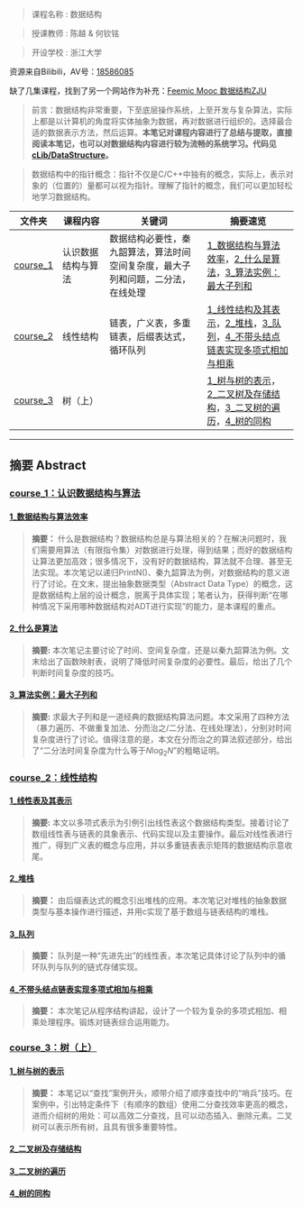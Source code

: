 > 课程名称 : 数据结构

> 授课教师 : 陈越 & 何钦铭

> 开设学校 : 浙江大学

资源来自Bilibili，AV号：[18586085](https://www.bilibili.com/video/av18586085)

缺了几集课程，找到了另一个网站作为补充：[Feemic Mooc 数据结构ZJU](http://www.feemic.cn/mooc/icourse163/1002654021?type=hot#myTab)

> 前言：数据结构非常重要，下至底层操作系统，上至开发与复杂算法，实际上都是以计算机的角度将实体抽象为数据，再对数据进行组织的。选择最合适的数据表示方法，然后运算。**本笔记对课程内容进行了总结与提取，直接阅读本笔记，也可以对数据结构内容进行较为流畅的系统学习。代码见[cLib/DataStructure](../cLib/DataStructure/)。**

> 数据结构中的指针概念：指针不仅是C/C++中独有的概念，实际上，表示对象的（位置的）量都可以视为指针。理解了指针的概念，我们可以更加轻松地学习数据结构。

| 文件夹 | 课程内容 | 关键词 | 摘要速览 |
|---|---|---|---|
|[course_1](./course_1/)|认识数据结构与算法| 数据结构必要性，秦九韶算法，算法时间空间复杂度，最大子列和问题，二分法，在线处理 | [1_数据结构与算法效率](#0101)，[2_什么是算法](#0102)，[3_算法实例：最大子列和](#0103) |
|[course_2](./course_1/)|线性结构| 链表，广义表，多重链表，后缀表达式，循环队列 |[1_线性结构及其表示](#0201)，[2_堆栈](#0202)，[3_队列](#0203)，[4_不带头结点链表实现多项式相加与相乘](#0204)|
|[course_3](./course_3/)|树（上）||[1_树与树的表示](#0301)，[2_二叉树及存储结构](#0302)，[3_二叉树的遍历](#0303)，[4_树的同构](#0304)|

****

## 摘要 Abstract

### [course_1：认识数据结构与算法](./course_1/)

#### [1_数据结构与算法效率](./course_1/1_数据组织与算法效率.md)
<span id="0101"></span>

> **摘要：** 什么是数据结构？数据结构总是与算法相关的？在解决问题时，我们需要用算法（有限指令集）对数据进行处理，得到结果；而好的数据结构让算法更加高效；很多情况下，没有好的数据结构，算法就不合理、甚至无法实现。本次笔记以递归PrintN()、秦九韶算法为例，对数据结构的意义进行了讨论。在文末，提出抽象数据类型（Abstract Data Type）的概念，这是数据结构上层的设计概念，脱离于具体实现；笔者认为，获得判断“在哪种情况下采用哪种数据结构对ADT进行实现”的能力，是本课程的重点。

#### [2_什么是算法](./course_1/2_什么是算法.md)
<span id="0102"></span>

> **摘要:** 本次笔记主要讨论了时间、空间复杂度，还是以秦九韶算法为例。文末给出了函数映射表，说明了降低时间复杂度的必要性。最后，给出了几个判断时间复杂度的技巧。

#### [3_算法实例：最大子列和](./course_1/3_算法实例：最大子列和.md)
<span id="0103"></span>

> **摘要:** 求最大子列和是一道经典的数据结构算法问题。本文采用了四种方法（暴力遍历、不做重复加法、分而治之/二分法、在线处理法），分别对时间复杂度进行了讨论。值得注意的是，本文在分而治之的算法叙述部分，给出了“二分法时间复杂度为什么等于$N \log_2 N$”的粗略证明。

### [course_2：线性结构](./course_2/)

#### [1_线性表及其表示](./course_2/1_线性表及其表示.md)
<span id="0201"></span>

> **摘要:** 本文以多项式表示为引例引出线性表这个数据结构类型。接着讨论了数组线性表与链表的具象表示、代码实现以及主要操作。最后对线性表进行推广，得到广义表的概念与应用，并以多重链表表示矩阵的数据结构示意收尾。

#### [2_堆栈](./course_2/2_堆栈.md)
<span id="0202"></span>

> **摘要：** 由后缀表达式的概念引出堆栈的应用。本次笔记对堆栈的抽象数据类型与基本操作进行描述，并用c实现了基于数组与链表结构的堆栈。

#### [3_队列](./course_2/3_队列.md)
<span id="0203"></span>

> **摘要：** 队列是一种“先进先出”的线性表，本次笔记具体讨论了队列中的循环队列与队列的链式存储实现。

#### [4_不带头结点链表实现多项式相加与相乘](./course_2/4_不带头结点链表实现多项式相加与相乘.md)
<span id="0204"></span>

> **摘要：** 本次笔记从程序结构讲起，设计了一个较为复杂的多项式相加、相乘处理程序。锻炼对链表综合运用能力。

### [course_3：树（上）](./course_3/)

#### [1_树与树的表示](./course_3/1_树与树的表示.md)
<span id="0301"></span>

> **摘要：** 本笔记以“查找”案例开头，顺带介绍了顺序查找中的“哨兵”技巧。在案例中，引出特定条件下（有顺序的数组）使用二分查找效率更高的概念，进而介绍树的用处：可以高效二分查找，且可以动态插入、删除元素。二叉树可以表示所有树，且具有很多重要特性。

#### [2_二叉树及存储结构](./course_3/2_二叉树及存储结构.md)
<span id="0302"></span>

#### [3_二叉树的遍历](./course_3/3_二叉树的遍历.md)
<span id="0303"></span>

#### [4_树的同构](./course_3/4_树的同构.md)
<span id="0304"></span>
